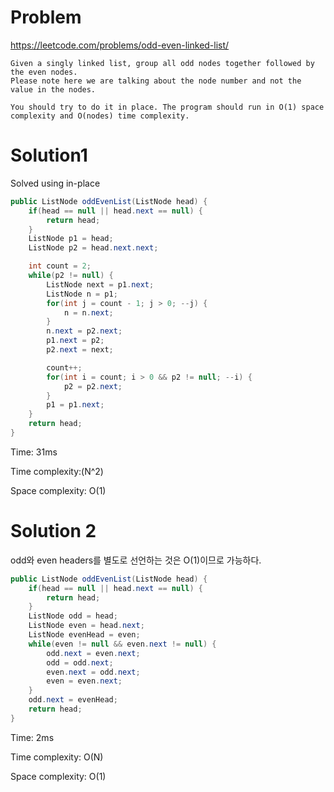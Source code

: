 # Problem
https://leetcode.com/problems/odd-even-linked-list/
```
Given a singly linked list, group all odd nodes together followed by the even nodes. 
Please note here we are talking about the node number and not the value in the nodes.

You should try to do it in place. The program should run in O(1) space complexity and O(nodes) time complexity.
```

# Solution1
Solved using in-place
```java
public ListNode oddEvenList(ListNode head) {
    if(head == null || head.next == null) {
        return head;
    }
    ListNode p1 = head;
    ListNode p2 = head.next.next;

    int count = 2;
    while(p2 != null) {
        ListNode next = p1.next;
        ListNode n = p1;
        for(int j = count - 1; j > 0; --j) {
            n = n.next;
        }
        n.next = p2.next;
        p1.next = p2;
        p2.next = next;

        count++;
        for(int i = count; i > 0 && p2 != null; --i) {
            p2 = p2.next;
        }
        p1 = p1.next;
    }
    return head;
}
```
Time: 31ms

Time complexity:(N^2)

Space complexity: O(1)

# Solution 2
odd와 even headers를 별도로 선언하는 것은 O(1)이므로 가능하다.

```java
public ListNode oddEvenList(ListNode head) {
    if(head == null || head.next == null) {
        return head;
    }
    ListNode odd = head;
    ListNode even = head.next;
    ListNode evenHead = even;
    while(even != null && even.next != null) {
        odd.next = even.next;
        odd = odd.next;
        even.next = odd.next;
        even = even.next;
    }
    odd.next = evenHead;
    return head;
}
```
Time: 2ms

Time complexity: O(N)

Space complexity: O(1)
